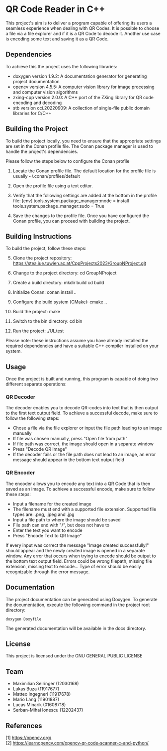 <!-- Choose a meaningful title for your project -->
# QR Code Reader in C++

This project's aim is to deliver a program capable of offering its users a seamless experience when dealing with QR Codes. It is possible to choose a file via a file explorer and if it is a QR Code to decode it. Another use case is encoding some text and saving it as a QR Code. 

## Dependencies

To achieve this the project uses the following libraries:

+ doxygen version 1.9.2: A documentation generator for generating project documentation
+ opencv version 4.5.5: A computer vision library for image processing and computer vision algorithms
+ zxing-cpp version 2.0.0: A C++ port of the ZXing library for QR code encoding and decoding 
+ stb version cci.20220909: A collection of single-file public domain libraries for C/C++

## Building the Project

To build the project locally, you need to ensure that the appropriate settings are set in the Conan profile file. The Conan package manager is used to handle the project's dependencies.

Please follow the steps below to configure the Conan profile
1. Locate the Conan profile file. The default location for the profile file is usually 
    ~/.conan/profiles/default
2. Open the profile file using a text editor.
3. Verify that the following settings are added at the bottom in the profile file: 
    [env]
    tools.system.package_manager:mode = install
    tools.system.package_manager:sudo = True

4. Save the changes to the profile file.
Once you have configured the Conan profile, you can proceed with building the project.

## Building Instructions

To build the project, follow these steps:

5. Clone the project repository: 
    https://stea.iue.tuwien.ac.at/CppProjects2023/GroupNProject.git

6. Change to the project directory: 
    cd GroupNProject

7. Create a build directory: 
    mkdir build
    cd build

8. Initialize Conan: 
    conan install ..

9. Configure the build system (CMake):
    cmake ..

10. Build the project:
    make

11. Switch to the bin directory:
    cd bin

12. Run the project:
    ./UI_test

Please note: these instructions assume you have already installed the required dependencies and have a suitable C++ compiler installed on your system.

## Usage
Once the project is built and running, this program is capable of doing two different separate operations:

### QR Decoder 
The decoder enables you to decode QR-codes into text that is then output to the first text output field. 
To achieve a successful decode, make sure to follow the following steps:

+ Chose a file via the file explorer or input the file path leading to an image manually
+ If file was chosen manually, press "Open file from path"
+ If file path was correct, the image should open in a separate window
+ Press "Decode QR Image"
+ If the decoder fails or the file path does not lead to an image, an error message should appear in the bottom text output field

### QR Encoder
The encoder allows you to encode any text into a QR Code that is then saved as an image. 
To achieve a successful encode, make sure to follow these steps:

+ Input a filename for the created image <br>
+ The filename must end with a supported file extension. Supported file types are: .png, .jpeg and .jpg <br>
+ Input a file path to where the image should be saved <br>
+ File path can end with "/", but does not have to <br>
+ Enter the text you want to encode <br>
+ Press "Encode Text to QR Image" <br>

If every input was correct the message "Image created successfully!" should appear and the newly created image is opened in a separate window. 
Any error that occurs when trying to encode should be output to the bottom text output field. Errors could be wrong filepath, missing file extension, missing text to encode… Type of error should be easily recognizable through the error message.

## Documentation

The project documentation can be generated using Doxygen. To generate the documentation, execute the following command in the project root directory:

    doxygen Doxyfile

The generated documentation will be available in the docs directory.

## License
This project is licensed under the GNU GENERAL PUBLIC LICENSE

## Team
<!-- A list of team mebers including student ID and their tasks.
NOTE: "Testing" is not a valid task: EVERY memeber should immediately write tests for the components they implemented. However, there should be one person tying all tests together and creating some end-to-end tests. -->
- Maximilian Seiringer (12030168)
- Lukas Buza (11917677)
- Matteo Ingegneri (11917678)
- Mario Lang (11901887)
- Lucas Minarik (01608718)
- Serban-Mihai Ionescu  (12202437)


## References
[1] https://opencv.org/<br>
[2] https://learnopencv.com/opencv-qr-code-scanner-c-and-python/<br>
